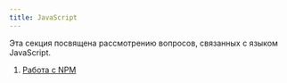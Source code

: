 ```yaml
---
title: JavaScript
---
```


Эта секция посвящена рассмотрению вопросов, связанных с языком 
JavaScript.

1. [Работа с NPM](npm)